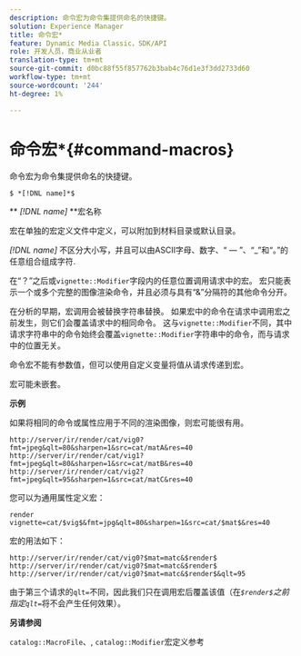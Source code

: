 ```yaml
---
description: 命令宏为命令集提供命名的快捷键。
solution: Experience Manager
title: 命令宏*
feature: Dynamic Media Classic，SDK/API
role: 开发人员，商业从业者
translation-type: tm+mt
source-git-commit: d0bc88f55f857762b3bab4c76d1e3f3dd2733d60
workflow-type: tm+mt
source-wordcount: '244'
ht-degree: 1%

---
```



# 命令宏*{#command-macros}

命令宏为命令集提供命名的快捷键。

`$ *[!DNL name]*$`

** *[!DNL name]* **宏名称

宏在单独的宏定义文件中定义，可以附加到材料目录或默认目录。

*[!DNL name]* 不区分大小写，并且可以由ASCII字母、数字、“ — ”、“_”和“。”的任意组合组成字符.

在“？”之后或`vignette::Modifier`字段内的任意位置调用请求中的宏。 宏只能表示一个或多个完整的图像渲染命令，并且必须与具有“&amp;”分隔符的其他命令分开。

在分析的早期，宏调用会被替换字符串替换。 如果宏中的命令在请求中调用宏之前发生，则它们会覆盖请求中的相同命令。 这与`vignette::Modifier`不同，其中请求字符串中的命令始终会覆盖`vignette::Modifier`字符串中的命令，而与请求中的位置无关。

命令宏不能有参数值，但可以使用自定义变量将值从请求传递到宏。

宏可能未嵌套。

**示例**

如果将相同的命令或属性应用于不同的渲染图像，则宏可能很有用。

`http://server/ir/render/cat/vig0?fmt=jpeg&qlt=80&sharpen=1&src=cat/matA&res=40 http://server/ir/render/cat/vig1?fmt=jpeg&qlt=80&sharpen=1&src=cat/matB&res=40 http://server/ir/render/cat/vig2?fmt=jpeg&qlt=95&sharpen=1&src=cat/matC&res=40`

您可以为通用属性定义宏：

`render vignette=cat/$vig$&fmt=jpg&qlt=80&sharpen=1&src=cat/$mat$&res=40`

宏的用法如下：

`http://server/ir/render/cat/vig0?$mat=matc&$render$ http://server/ir/render/cat/vig0?$mat=matc&$render$ http://server/ir/render/cat/vig0?$mat=matc&$render$&qlt=95`

由于第三个请求的`qlt=`不同，因此我们只在调用宏后覆盖该值（在&#x200B;*`$render$`之前指定`qlt=`*&#x200B;将不会产生任何效果）。

**另请参阅**

`catalog::MacroFile`、, `catalog::Modifier`宏定义参考

<!--<a id="section_297B7FCB285F4891AA76DF8393089931"></a>-->

